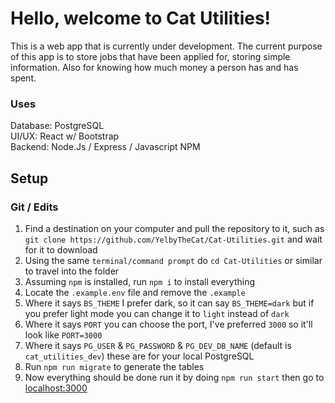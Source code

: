 # Hello, welcome to Cat Utilities!

This is a web app that is currently under development. The current purpose of this app is to store jobs that have been applied for, storing simple information. Also for knowing how much money a person has and has spent.

### Uses
Database: PostgreSQL\
UI/UX: React w/ Bootstrap\
Backend: Node.Js / Express / Javascript
NPM

## Setup

### Git / Edits
1. Find a destination on your computer and pull the repository to it, such as `git clone https://github.com/YelbyTheCat/Cat-Utilities.git` and wait for it to download
2. Using the same `terminal/command prompt` do `cd Cat-Utilities` or similar to travel into the folder
3. Assuming `npm` is installed, run `npm i` to install everything
4. Locate the `.example.env` file and remove the `.example`
5. Where it says `BS_THEME` I prefer dark, so it can say `BS_THEME=dark` but if you prefer light mode you can change it to `light` instead of `dark`
6. Where it says `PORT` you can choose the port, I've preferred `3000` so it'll look like `PORT=3000`
7. Where it says `PG_USER` & `PG_PASSWORD` & `PG_DEV_DB_NAME` (default is `cat_utilities_dev`) these are for your local PostgreSQL
8. Run `npm run migrate` to generate the tables
9. Now everything should be done run it by doing `npm run start` then go to [localhost:3000](http://localhost:3000/)

